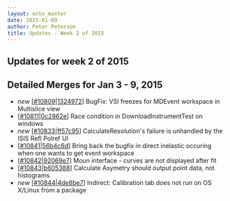 ```yaml
---
layout: onto_master
date: 2015-01-09
author: Peter Peterson
title: Updates - Week 2 of 2015
---
```

Updates for week 2 of 2015
--------------------------

Detailed Merges for Jan 3 - 9, 2015
-----------------------------------
* *new* \[[#10809](http://trac.mantidproject.org/mantid/ticket/10809)\|[1324972](https://github.com/mantidproject/mantid/commit/1324972ebb1b35ea94447b73cf9106ef03791ad8)\] BugFix: VSI freezes for MDEvent workspace in Multislice view
* \[[#10811](http://trac.mantidproject.org/mantid/ticket/10811)\|[0c2862e](https://github.com/mantidproject/mantid/commit/0c2862e6c21470cb84ab0a767927dc72c12aaead)\] Race condition in DownloadInstrumentTest on windows
* *new* \[[#10833](http://trac.mantidproject.org/mantid/ticket/10833)\|[ff57c95](https://github.com/mantidproject/mantid/commit/ff57c95b281144df61d1fdf25e08b75cb07e3c26)\] CalculateResolution's failure is unhandled by the ISIS Refl Polref UI
* \[[#10841](http://trac.mantidproject.org/mantid/ticket/10841)\|[56b4c6d](https://github.com/mantidproject/mantid/commit/56b4c6d1e9a4a857b956693e374c05e9553297cd)\] Bring back the bugfix in direct inelastic occuring when one wants to get event workspace
* \[[#10842](http://trac.mantidproject.org/mantid/ticket/10842)\|[92069e7](https://github.com/mantidproject/mantid/commit/92069e7dcc2a388e4eb3fb1a7e333d9285354d42)\] Moun interface - curves are not displayed after fit
* \[[#10843](http://trac.mantidproject.org/mantid/ticket/10843)\|[b605388](https://github.com/mantidproject/mantid/commit/b605388b596bf45d6abb0e502a8cd5f7abd08c9b)\] Calculate Asymetry should output point data, not histograms
* *new* \[[#10844](http://trac.mantidproject.org/mantid/ticket/10844)\|[4de8be7](https://github.com/mantidproject/mantid/commit/4de8be77c3b75861646ffc17ef51b4ddca0ec41a)\] Indirect: Calibration tab does not run on OS X/Linux from a package
